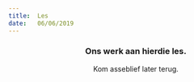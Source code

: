 ```yaml
---
title:  Les
date:   06/06/2019
---
```


### <center>Ons werk aan hierdie les.</center>
<center>Kom asseblief later terug.</center>